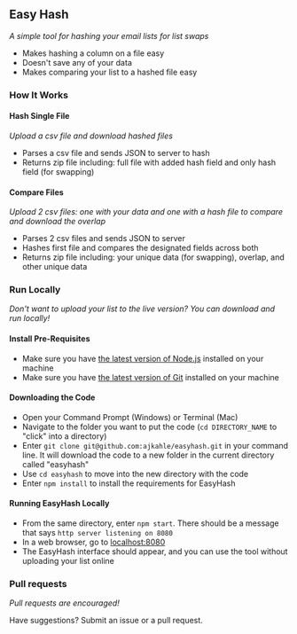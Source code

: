 ## Easy Hash
*A simple tool for hashing your email lists for list swaps*
- Makes hashing a column on a file easy
- Doesn't save any of your data
- Makes comparing your list to a hashed file easy

### How It Works
#### Hash Single File
*Upload a csv file and download hashed files*

- Parses a csv file and sends JSON to server to hash
- Returns zip file including: full file with added hash field and only hash field (for swapping)

#### Compare Files
*Upload 2 csv files: one with your data and one with a hash file to compare and download the overlap*

- Parses 2 csv files and sends JSON to server
- Hashes first file and compares the designated fields across both
- Returns zip file including: your unique data (for swapping), overlap, and other unique data

### Run Locally
*Don't want to upload your list to the live version? You can download and run locally!*

#### Install Pre-Requisites
- Make sure you have [the latest version of Node.js](https://nodejs.org/en/download/) installed on your machine
- Make sure you have [the latest version of Git](https://git-scm.com/) installed on your machine

#### Downloading the Code
- Open your Command Prompt (Windows) or Terminal (Mac)
- Navigate to the folder you want to put the code (`cd DIRECTORY_NAME` to "click" into a directory)
- Enter `git clone git@github.com:ajkahle/easyhash.git` in your command line. It will download the code to a new folder in the current directory called "easyhash"
- Use `cd easyhash` to move into the new directory with the code
- Enter `npm install` to install the requirements for EasyHash

#### Running EasyHash Locally
- From the same directory, enter `npm start`. There should be a message that says `http server listening on 8080`
- In a web browser, go to [localhost:8080](localhost:8080)
- The EasyHash interface should appear, and you can use the tool without uploading your list online


### Pull requests
*Pull requests are encouraged!*

Have suggestions? Submit an issue or a pull request.
